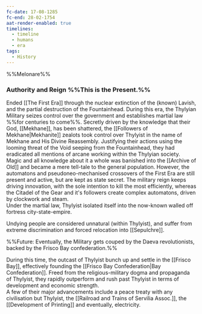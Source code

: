 ```yaml
---
fc-date: 17-08-1285
fc-end: 28-02-1754
aat-render-enabled: true
timelines:
  - timeline
  - humans
  - era
tags:
  - History
---
```

%%Melonare%%
### Authority and Reign %%This is the Present.%%
Ended [[The First Era]] through the nuclear extinction of the (known) Lavish, and the partial destruction of the Fountainhead. 
During this era, the Thylyian Military seizes control over the government and establishes martial law %%for centuries to come%%. Secretly driven by the knowledge that their God, [[Mekhane]], has been shattered, the [[Followers of Mekhane|Mekhanite]] zealots took control over Thylyist in the name of Mekhane and His Divine Reassembly. 
Justifying their actions using the looming threat of the Void seeping from the Fountainhead, they had eradicated all mentions of arcane working within the Thylyian society. 
Magic and all knowledge about it a whole was banished into the [[Archive of Old]] and became a mere tell-tale to the general population. 
However, the automatons and pseudoneo-mechanised crossovers of the First Era are still present and active, but are kept as state secret. 
The military reign keeps driving innovation, with the sole intention to kill the most efficiently, whereas the Citadel of the Gear and it's followers create complex automatons, driven by clockwork and steam.  
Under the martial law, Thylyist isolated itself into the now-known walled off fortress city-state-empire. 

Undying people are considered unnatural (within Thylyist), and suffer from extreme discrimination and forced relocation into [[Sepulchre]].

%%Future: Eventually, the Military gets couped by the Daeva revolutionists, backed by the Frisco Bay confederation.%%

During this time, the outcast of Thylyist bunch up and settle in the [[Frisco Bay]], effectively founding the [[Frisco Bay Confederation|Bay Confederation]]. Freed from the religious-military dogma and propaganda of Thylyist, they rapidly outperform and rush past Thylyist in terms of development and economic strength.  
A few of their major advancements include a peace treaty with any civilisation but Thylyist, the [[Railroad and Trains of Servilia Assoc.]], the [[Development of Printing]] and eventually, electricity. 